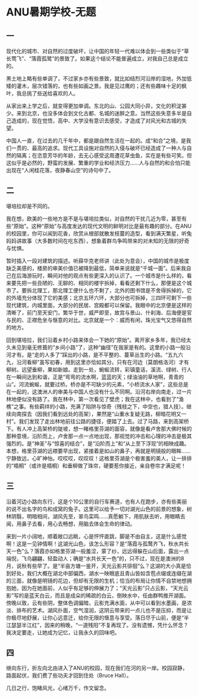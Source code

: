 # ANU暑期学校-无题
## 一
现代化的城市、对自然的过度破坏，让中国的年轻一代难以体会到一些类似于“草长莺飞”、“落霞孤鹭”的景致了。如果这个结论不能普遍成立，对我自己总是成立的。

黑土地上略有些单调了，不过家乡亦有些景致，就比如结烈河沿岸的湿地，外加低矮的灌木，层次错落的，也有些如画之景。我是见过鹰的；还有些趣味十足的枫叶，我总挑了些送给喜欢的人。

从家出来上学之后，就变得更加单调。东北的山、公园大同小异，文化的积淀甚少。来到北京，也没多体会到文化古都、名城的迷醉之意。当然这些失意多半是自己造成的，现在觉悟，高中、大学没有意识去感受，才造成了对风光和古城的失望。

中国人一直，在过去的几千年中，都是跟自然生活在一起的。成“和合”之境，是我们一贯的、最高的追求。现代工具设施对自然的入侵与破坏已经造成了一种人与自然的隔离；在恣意芳华的年龄，去无心感受这周遭花草虫鱼，实在是有些可笑。但这似乎是必然的，野蛮的发展、繁重的学业和经济压力……人与自然的和合怕只能出现在“人闲桂花落，夜静春山空”的诗句中了。

## 二
堪培拉却是不同的。

我在想，欧美的一些地方是不是与堪培拉类似，对自然的干扰几近为零，甚至有些“原始”。这种“原始”与高度发达的现代文明的鲜明对比是最有趣的部分。在ANU的校园里，你可以闻到花香，欣赏从根部就散发枝蔓的造型，看到满天繁星，听兔妈妈讲故事（大多数时间在吃东西），想象着群鸟争鸣带来的对未知的无限的好奇与忧惧。

暂时插入一段对建筑的描述。听薛华克老师讲（此处为意会），中国的城市是极度缺乏美感的，楼房的审美价值已被降到最低，简单来说就是“千城一面”。后来我自己在后海游玩时，瞬间对他的观点有些更深入的认识了。一个城市是什么样的，看来要先把一些丑陋的、无聊的、相同的楼宇拆掉，看看还剩下什么，那便是这个城市了。要拆北理工，那北理工便什么也不剩了，北外的图书馆是不舍得拆掉的，它的外墙充分体现了它的美感；北京五环六环，大部分也可拆掉，三四环可剩下一些现代建筑，内城里面，大部分的民居、宫殿都可以保留。我眼中的北京便是这样的清晰了，前门至天安门，繁华于世，威严即至，故宫与景山、什刹海、后海便是官与民的、正襟危坐与惬意的对比。北京就是一个：威而有闲，珠光宝气又悠得自然的地方。

回到堪培拉，我们沿着乡村小路来体会一下她的“原始”。离开家乡多年，我已经太久未见到毫无修葺的“乡间小路”了，这种“幽径”在我家是有的。这里的小路一般沿河才有。是“走的人多了”踩出的小路，是不平整的、蔓草丛生的小路。“五九六九，沿河看柳”虽写初春，用到这里亦恰如其分。只有在河边（莫朗格洛河）才有柳树。远望垂柳，果如新娘。走到一处，蜿蜒流转，彩镇童话，溪流、绿树、行人在一瞬间达到和谐，正是“弯弯的流水啊，蓝蓝的天；绿油油的草地啊，青青的山”。河流蜿蜒，就要过桥。桥亦是不可缺少的元素，“小桥流水人家”，这些总是在一起的，这澳洲人的审美与中国人也没有什么不同啊。沿河右岸向南走，过一片林地便似没有路了。我在林中，第一次看见了壁虎；我在这林中，也看到了“渔樵”之事。有些羁绊的小路，充满了陷阱与惊奇（残枝之下，中空也，猎人技）。继续向南探去（因我们看到远处的高架），果然是“山重水复疑无路，柳暗花明又一村”。我们发现了走出林地前往公路的捷径，便踏了上去。过了马路，来到高架桥下。有人冲上高架桥的陡坡，想一睹格里芬湖的面容，就像是看卢舍那大佛时候的那种意境，沿阶而上，卢舍那一点一点地出现，那视觉的冲击和心理的冲击是极其强烈的。是“神圣”与“惊喜的结合”，是“沿阶而上”和“从上至下浮现”的相映成趣。本想，格里芬湖的远襟要早出现，紧接着是如山的鼻子，再就是明镜般的眼眸……宁静致远，心旷神怡。哎哎哎，叹叹叹！这格里芬湖是个极害羞的美人，让一排排的“梧桐”（或许是梧桐）和垂柳做了珠帘，硬要惹你接近，亲自卷帘才满足呢！

## 三
沿着河边小路向东行，这是个10公里的自行车赛道，也有人在跑步，亦有些美丽的说不出名字的鸟和成窝的兔子。这里可以给予一切对湖光山色的前景的想象，树林阴翳，明暗相间，湖风先至，翠鸟栾鸣……真愿躺下，用肌肤去听，用眼睛去闻，用鼻子去看，用心去畅想，用脑去体会生命的律动。

来到一片小阔地，顺着敞口远眺，心是怦怦直跳，脚是不由自主，这是什么感觉啊！这是一见钟情啊！这湖光山色，该怎么形容？是“落霞与孤鹜齐飞，秋水共长天一色”么？落霞亦如格里芬湖一般羞涩，蒙了纱，远远得躲在山后面，露出一点端倪，飞鸟翩翩，轻盈动人；确是“水共长天一色”的，只不过，现在是澳洲的8月，说秋有些早了。是“半亩方塘一鉴开，天光云影共徘徊”么？这湖的大小真是恰到好处，我们大概在湖北中部偏西，湖水一映眼底且青山皆如含苞点缀或连缀在湖的三面，就像是明镜的花边，但却有无限的生机；恰当的布局让你情不自禁地想拥抱她，因为在她面前，人似乎有足够的伸展力了；“天光云影”只占云影，“天光云影”写的是蓝天白云，而且是成朵的稀疏的白云，倒映水中，任由群鸭推开湖面。傍晚以致，云有些阴，整体色调偏暗，云影充满水面，从中可以看到水墨画，是浓淡、排布的艺术。湖风扑面，空气湿润，这阴云带来的一点儿也不是压抑，而是让你极尽地舒展，让你心远意迁，给你无限的惬意与享受。落日尽于山前，便是“半江瑟瑟半江红”，因来的稍晚，“一道残阳”不复再现了。没有遗憾，凭什么怀念？我决定要走，让她成为记忆，让我永久的回味吧。

## 四
继向东行，折左向北由进入了ANU的校园，现在我们在河的另一岸。校园寂静，路面起伏，我们费了些功夫才回到住处（Bruce Hall）。

几日之行，饱睹风光，心绪万千，作文留念。